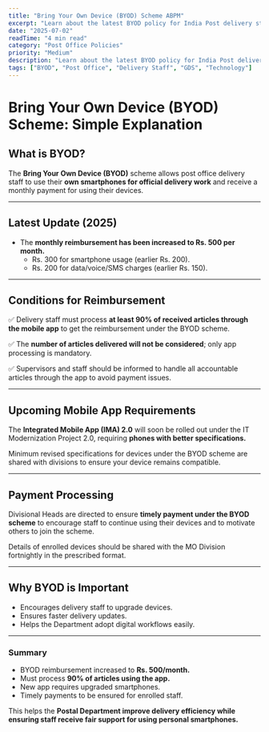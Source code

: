 ```yaml
---
title: "Bring Your Own Device (BYOD) Scheme ABPM"
excerpt: "Learn about the latest BYOD policy for India Post delivery staff. Understand the revised smartphone and data reimbursement, eligibility, minimum requirements, and how to claim it smoothly."
date: "2025-07-02"
readTime: "4 min read"
category: "Post Office Policies"
priority: "Medium"
description: "Learn about the latest BYOD policy for India Post delivery staff. Understand the revised smartphone and data reimbursement, eligibility, minimum requirements, and how to claim it smoothly."
tags: ["BYOD", "Post Office", "Delivery Staff", "GDS", "Technology"]
---
```


# Bring Your Own Device (BYOD) Scheme: Simple Explanation

## What is BYOD?

The **Bring Your Own Device (BYOD)** scheme allows post office delivery staff to use their **own smartphones for official delivery work** and receive a monthly payment for using their devices.

---

## Latest Update (2025)

- The **monthly reimbursement has been increased to Rs. 500 per month.**
  - Rs. 300 for smartphone usage (earlier Rs. 200).
  - Rs. 200 for data/voice/SMS charges (earlier Rs. 150).

---

## Conditions for Reimbursement

✅ Delivery staff must process **at least 90% of received articles through the mobile app** to get the reimbursement under the BYOD scheme.

✅ The **number of articles delivered will not be considered**; only app processing is mandatory.

✅ Supervisors and staff should be informed to handle all accountable articles through the app to avoid payment issues.

---

## Upcoming Mobile App Requirements

The **Integrated Mobile App (IMA) 2.0** will soon be rolled out under the IT Modernization Project 2.0, requiring **phones with better specifications.**

Minimum revised specifications for devices under the BYOD scheme are shared with divisions to ensure your device remains compatible.

---

## Payment Processing

Divisional Heads are directed to ensure **timely payment under the BYOD scheme** to encourage staff to continue using their devices and to motivate others to join the scheme.

Details of enrolled devices should be shared with the MO Division fortnightly in the prescribed format.

---

## Why BYOD is Important

- Encourages delivery staff to upgrade devices.
- Ensures faster delivery updates.
- Helps the Department adopt digital workflows easily.

---

### Summary

- BYOD reimbursement increased to **Rs. 500/month.**
- Must process **90% of articles using the app.**
- New app requires upgraded smartphones.
- Timely payments to be ensured for enrolled staff.

This helps the **Postal Department improve delivery efficiency while ensuring staff receive fair support for using personal smartphones.**
